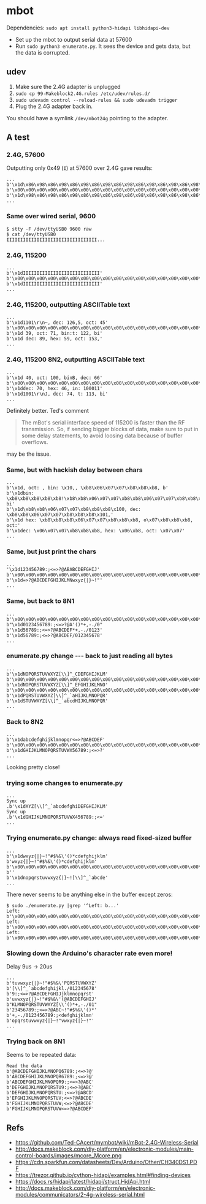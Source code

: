 # mbot

Dependencies: `sudo apt install python3-hidapi libhidapi-dev`

- Set up the mbot to output serial data at 57600
- Run `sudo python3 enumerate.py`.  It sees the device and gets data,
  but the data is corrupted.

## udev

1. Make sure the 2.4G adapter is unplugged
2. `sudo cp 99-Makeblock2.4G.rules /etc/udev/rules.d/`
3. `sudo udevadm control --reload-rules && sudo udevadm trigger`
4. Plug the 2.4G adapter back in.

You should have a symlink `/dev/mbot24g` pointing to the adapter.

## A test

### 2.4G, 57600

Outputting only 0x49 (`I`) at 57600 over 2.4G gave results:
```
...
b'\x1d\x86\x98\x86\x98\x86\x98\x86\x98\x86\x98\x86\x98\x86\x98\x86\x98\x86\x98\x86\x98\x86\x98\x86\x98\x86\x98\x86\x98\x86'
b'\x00\x00\x00\x00\x00\x00\x00\x00\x00\x00\x00\x00\x00\x00\x00\x00\x00\x00\x00\x00\x00\x00\x00\x00\x00\x00\x00\x00\x00\x00'
b'\x1d\x98\x86\x98\x86\x98\x86\x98\x86\x98\x86\x98\x86\x98\x86\x98\x86\x98\x86\x86\x98\x86\x98\x86\x98\x86\x98\x86\x98\x86'
...
```

### Same over wired serial, 9600
```
$ stty -F /dev/ttyUSB0 9600 raw
$ cat /dev/ttyUSB0
IIIIIIIIIIIIIIIIIIIIIIIIIIIIIIIII...
```

### 2.4G, 115200
```
...
b'\x1dIIIIIIIIIIIIIIIIIIIIIIIIIIII'
b'\x00\x00\x00\x00\x00\x00\x00\x00\x00\x00\x00\x00\x00\x00\x00\x00\x00\x00\x00\x00\x00\x00\x00\x00\x00\x00\x00\x00\x00'
b'\x1dIIIIIIIIIIIIIIIIIIIIIIIIIIII'
...
```

### 2.4G, 115200, outputting ASCIITable text

```
...
b'\x1d1101\r\n~, dec: 126,5, oct: 45'
b'\x00\x00\x00\x00\x00\x00\x00\x00\x00\x00\x00\x00\x00\x00\x00\x00\x00\x00\x00\x00\x00\x00\x00\x00\x00\x00\x00\x00\x00'
b'\x1d 39, oct: 71, bin:t: 122, bi'
b'\x1d dec: 89, hex: 59, oct: 153,'
...
```

### 2.4G, 115200 **8N2**, outputting ASCIITable text

```
...
b'\x1d 40, oct: 100, binB, dec: 66'
b'\x00\x00\x00\x00\x00\x00\x00\x00\x00\x00\x00\x00\x00\x00\x00\x00\x00\x00\x00\x00\x00\x00\x00\x00\x00\x00\x00\x00\x00'
b'\x1ddec: 70, hex: 46, in: 100011'
b'\x1d1001\r\nJ, dec: 74, t: 113, bi'
...
```

Definitely better.  Ted's comment

> The mBot's serial interface speed of 115200 is faster than the RF
> transmission. So, if sending bigger blocks of data, make sure to put in some
> delay statements, to avoid loosing data because of buffer overflows.

may be the issue.

### Same, but with hackish delay between chars

```
...
b'\x1d, oct: , bin: \x10,, \xb8\x06\x07\x07\xb8\xb8\xb8, b'
b'\x1dbin: \xb8\xb8\xb8\xb8\xb8!\xb8\xb8\x06\x07\x07\xb8\xb8\x06\x07\x07\xb8\xb8\xb8, bi'
b'\x1d\xb8\xb8\x06\x07\x07\xb8\xb8\xb8\x100, dec: \xb8\xb8\x06\x07\x07\xb8\xb8\xb8\x101,'
b'\x1d hex: \xb8\xb8\xb8\x06\x07\x07\xb8\xb8\xb8, o\x07\xb8\xb8\xb8, oct:'
b'\x1dec: \x06\x07\x07\xb8\xb8\xb8, hex: \x06\xb8, oct: \x07\x07'
...
```

### Same, but just print the chars

```
...
'\x1d123456789:;<=>?@ABABCDEFGHIJ'
b'\x00\x00\x00\x00\x00\x00\x00\x00\x00\x00\x00\x00\x00\x00\x00\x00\x00\x00\x00\x00\x00\x00\x00\x00\x00\x00\x00\x00\x00'
b'\x1d=>?@ABCDEFGHIJKLMNwxyz{|}~!"'
...
```

### Same, but back to 8N1

```
...
b'\x00\x00\x00\x00\x00\x00\x00\x00\x00\x00\x00\x00\x00\x00\x00\x00\x00\x00\x00\x00\x00\x00\x00\x00\x00\x00\x00\x00\x00'
b"\x1d0123456789:;<=>?@A'()*+,-./0"
b'\x1d56789:;<=>?@ABCDEF*+,-./0123'
b'\x1d56789:;<=>?@ABCDEF/012345678'
...
```

### enumerate.py change --- back to just reading all bytes

```
...
b'\x1dNOPQRSTUVWXYZ[\\]^_CDEFGHIJKLM'
b'\x00\x00\x00\x00\x00\x00\x00\x00\x00\x00\x00\x00\x00\x00\x00\x00\x00\x00\x00\x00\x00\x00\x00\x00\x00\x00\x00\x00\x00\x00'
b'\x1dNOPQRSTUVWXYZ[\\]^_EFGHIJKLMNO'
b'\x00\x00\x00\x00\x00\x00\x00\x00\x00\x00\x00\x00\x00\x00\x00\x00\x00\x00\x00\x00\x00\x00\x00\x00\x00\x00\x00\x00\x00\x00'
b'\x1dPQRSTUVWXYZ[\\]^_`aHIJKLMNOPQR'
b'\x1dSTUVWXYZ[\\]^_`abcdHIJKLMNOPQR'
...
```

### Back to 8N2

```
...
b'\x1dabcdefghijklmnopqr<=>?@ABCDEF'
b'\x00\x00\x00\x00\x00\x00\x00\x00\x00\x00\x00\x00\x00\x00\x00\x00\x00\x00\x00\x00\x00\x00\x00\x00\x00\x00\x00\x00\x00\x00'
b'\x1dGHIJKLMNOPQRSTUVWX56789:;<=>?'
...
```

Looking pretty close!

### trying some changes to enumerate.py

```
...
Sync up
.b'\x1dXYZ[\\]^_`abcdefghiDEFGHIJKLM'
Sync up
.b'\x1dGHIJKLMNOPQRSTUVWX456789:;<='
...
```

### Trying enumerate.py change: always read fixed-sized buffer

```
...
b'\x1dwxyz{|}~!"#$%&\'()*cdefghijklm'
b'wxyz{|}~!"#$%&\'()*cdefghijklm'
b'\x00\x00\x00\x00\x00\x00\x00\x00\x00\x00\x00\x00\x00\x00\x00\x00\x00\x00\x00\x00\x00\x00\x00\x00\x00\x00\x00\x00\x00\x00'
b''
b'\x1dnopqrstuvwxyz{|}~![\\]^_`abcde'
...
```

There never seems to be anything else in the buffer except zeros:
```
$ sudo ./enumerate.py |grep '^Left: b...'
Left: b'\x00\x00\x00\x00\x00\x00\x00\x00\x00\x00\x00\x00\x00\x00\x00\x00\x00\x00\x00\x00\x00\x00\x00\x00\x00\x00\x00\x00\x00'
Left: b'\x00\x00\x00\x00\x00\x00\x00\x00\x00\x00\x00\x00\x00\x00\x00\x00\x00\x00\x00\x00\x00\x00\x00\x00\x00\x00\x00\x00\x00'
Left: b'\x00\x00\x00\x00\x00\x00\x00\x00\x00\x00\x00\x00\x00\x00\x00\x00\x00\x00\x00\x00\x00\x00\x00\x00\x00\x00\x00\x00\x00'
```

### Slowing down the Arduino's character rate even more!

Delay 9us -> 20us

```
...
b'tuvwxyz{|}~!"#$%&\'PQRSTUVWXYZ'
b'[\\]^_`abcdefghijkl./012345678'
b'9:;<=>?@ABCDEFGHIJjklmnopqrst'
b'uvwxyz{|}~!"#$%&\'(@ABCDEFGHIJ'
b"KLMNOPQRSTUVWXYZ[\\'()*+,-./01"
b'23456789:;<=>?@ABC~!"#$%&\'()*'
b'+,-./0123456789:;<defghijklmn'
b'opqrstuvwxyz{|}~!"vwxyz{|}~!"'
...
```

### Trying back on 8N1

Seems to be repeated data:
```
Read the data
b'@ABCDEFGHIJKLMNOPQ6789:;<=>?@'
b'ABCDEFGHIJKLMNOPQR6789:;<=>?@'
b'ABCDEFGHIJKLMNOPQR9:;<=>?@ABC'
b'DEFGHIJKLMNOPQRSTU9:;<=>?@ABC'
b'DEFGHIJKLMNOPQRSTU:;<=>?@ABCD'
b'EFGHIJKLMNOPQRSTUV;<=>?@ABCDE'
b'FGHIJKLMNOPQRSTUVW;<=>?@ABCDE'
b'FGHIJKLMNOPQRSTUVW<=>?@ABCDEF'
```

## Refs
- <https://github.com/Ted-CAcert/mymbot/wiki/mBot-2.4G-Wireless-Serial>
- <http://docs.makeblock.com/diy-platform/en/electronic-modules/main-control-boards/images/mcore_Mcore.png>
- <https://cdn.sparkfun.com/datasheets/Dev/Arduino/Other/CH340DS1.PDF>
- <https://trezor.github.io/cython-hidapi/examples.html#finding-devices>
- <https://docs.rs/hidapi/latest/hidapi/struct.HidApi.html>
- <http://docs.makeblock.com/diy-platform/en/electronic-modules/communicators/2-4g-wireless-serial.html>
